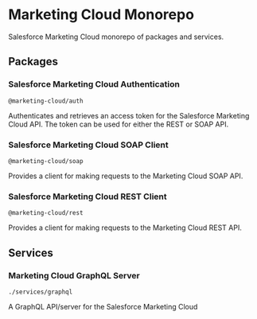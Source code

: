 # Marketing Cloud Monorepo
Salesforce Marketing Cloud monorepo of packages and services.

## Packages

### Salesforce Marketing Cloud Authentication
`@marketing-cloud/auth`

Authenticates and retrieves an access token for the Salesforce Marketing Cloud API. The token can be used for either the REST or SOAP API.

### Salesforce Marketing Cloud SOAP Client
`@marketing-cloud/soap`

Provides a client for making requests to the Marketing Cloud SOAP API.

### Salesforce Marketing Cloud REST Client
`@marketing-cloud/rest`

Provides a client for making requests to the Marketing Cloud REST API.

## Services

### Marketing Cloud GraphQL Server
`./services/graphql`

A GraphQL API/server for the Salesforce Marketing Cloud
